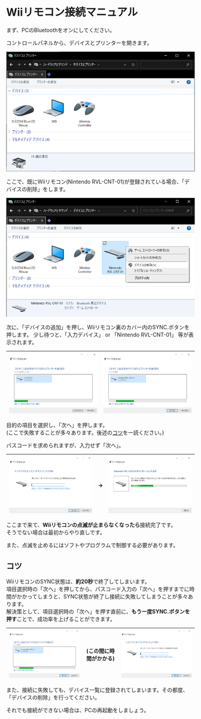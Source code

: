 # Wiiリモコン接続マニュアル

まず、PCのBluetoothをオンにしてください。

コントロールパネルから、デバイスとプリンターを開きます。

![SS1](SS1.png)

ここで、既にWiiリモコン(Nintendo RVL-CNT-01)が登録されている場合、「デバイスの削除」をします。

![SS2](SS2.png)

次に、「デバイスの追加」を押し、Wiiリモコン裏のカバー内のSYNC.ボタンを押します。
少し待つと、「入力デバイス」 or 「Nintendo RVL-CNT-01」 等が表示されます。

|![SS3](SS3.png)|![SS4](SS4.png)|
|---|---|

目的の項目を選択し、「次へ」を押します。<br>
(ここで失敗することが多々あります。後述の[コツ](#コツ)を一読ください。)<br>

パスコードを求められますが、入力せず「次へ」。

|![SS5](SS5.png)|**→**|![SS6](SS6.png)|
|---|---|---|

ここまで来て、**Wiiリモコンの点滅が止まらなくなったら**接続完了です。<br>
そうでない場合は最初からやり直しです。<br>

また、点滅を止めるにはソフトやプログラムで制御する必要があります。

## コツ

WiiリモコンのSYNC状態は、**約20秒**で終了してしまいます。<br>
項目選択時の「次へ」を押してから、パスコード入力の「次へ」を押すまでに時間がかかってしまうと、SYNC状態が終了し接続に失敗してしまうことが多々あります。<br>
解決策として、項目選択時の「次へ」を押す直前に、**もう一度SYNC.ボタンを押す**ことで、成功率を上げることができます。<br>

|<img width=400 alt="SS4" src="SS4.png">|(この間に時間がかかる)|<img width=400 alt="SS5" src="SS5.png">|
|---|---|---|

また、接続に失敗しても、デバイス一覧に登録されてしまいます。その都度、「デバイスの削除」を行ってください。<br>

それでも接続ができない場合は、PCの再起動をしましょう。
